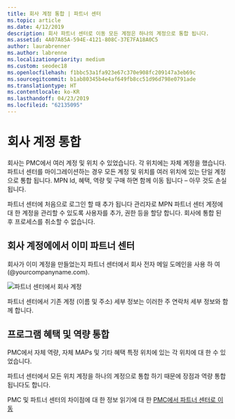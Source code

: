 ```yaml
---
title: 회사 계정 통합 | 파트너 센터
ms.topic: article
ms.date: 4/12/2019
description: 회사 파트너 센터로 이동 모든 계정은 하나의 계정으로 통합 됩니다.
ms.assetid: 4A07A85A-594E-4121-808C-37E7FA18A0C5
author: laurabrenner
ms.author: labrenne
ms.localizationpriority: medium
ms.custom: seodec18
ms.openlocfilehash: f1bbc53a1fa923e67c370e908fc209147a3eb69c
ms.sourcegitcommit: b1ab80345b4e4af649fb8cc51d96d798e0791ade
ms.translationtype: HT
ms.contentlocale: ko-KR
ms.lasthandoff: 04/23/2019
ms.locfileid: "62135095"
---
```

# <a name="consolidate-your-company-accounts"></a>회사 계정 통합

회사는 PMC에서 여러 계정 및 위치 수 있었습니다. 각 위치에는 자체 계정을 했습니다. 파트너 센터를 마이그레이션하는 경우 모든 계정 및 위치를 여러 위치에 있는 단일 계정으로 통합 됩니다. MPN Id, 혜택, 역량 및 구매 하면 함께 이동 됩니다 – 아무 것도 손실 됩니다. 

파트너 센터에 처음으로 로그인 할 때 추가 됩니다 관리자로 MPN 파트너 센터 계정에 대 한 계정을 관리할 수 있도록 사용자를 추가, 권한 등을 할당 합니다. 회사에 통합 된 후 프로세스를 취소할 수 없습니다.

## <a name="your-company-already-has-an-account-in-partner-center"></a>회사 계정에에서 이미 파트너 센터

회사가 이미 계정을 만들었는지 파트너 센터에서 회사 전자 메일 도메인을 사용 하 여 (@yourcompanyname.com).

![파트너 센터에서 회사 계정](images/company1.png)

파트너 센터에서 기존 계정 (이름 및 주소) 세부 정보는 이러한 주 연락처 세부 정보와 함께 합니다. 

## <a name="consolidating-your-benefits-and-competencies"></a>프로그램 혜택 및 역량 통합

PMC에서 자체 역량, 자체 MAPs 및 기타 혜택 특정 위치에 있는 각 위치에 대 한 수 있었습니다.

파트너 센터에서 모든 위치 계정을 하나의 계정으로 통합 하기 때문에 장점과 역량 통합 됩니다도 합니다. 

PMC 및 파트너 센터의 차이점에 대 한 정보 읽기에 대 한 [PMC에서 파트너 센터로 이동](pmc-to-partner-center.md)